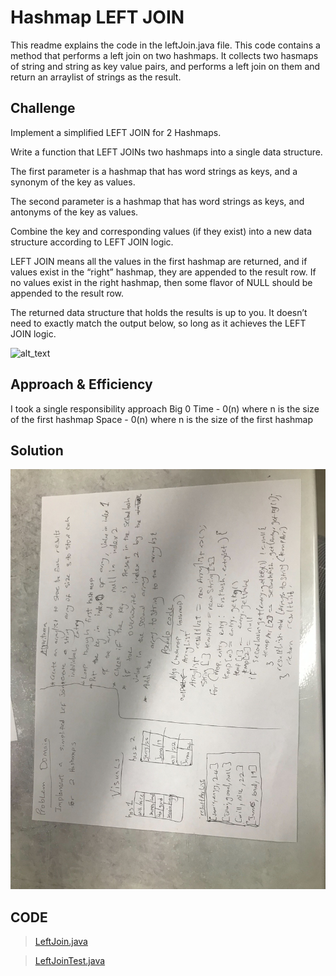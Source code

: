 # Hashmap LEFT JOIN
<!-- Short summary or background information -->
This readme explains the code in the leftJoin.java file. This code contains a method that performs a left join on two hashmaps.
It collects two hasmaps of string and string as key value pairs, and performs a left join on them and return an arraylist of 
strings as the result.

## Challenge
<!-- Description of the challenge -->
Implement a simplified LEFT JOIN for 2 Hashmaps.

Write a function that LEFT JOINs two hashmaps into a single data structure.

The first parameter is a hashmap that has word strings as keys, and a synonym of the key as values.

The second parameter is a hashmap that has word strings as keys, and antonyms of the key as values.

Combine the key and corresponding values (if they exist) into a new data structure according to LEFT JOIN logic.

LEFT JOIN means all the values in the first hashmap are returned, and if values exist in the “right” hashmap,
they are appended to the result row. If no values exist in the right hashmap, then some flavor of NULL should be
appended to the result row.

The returned data structure that holds the results is up to you. It doesn’t need to exactly match the output below, so long as it achieves the LEFT JOIN logic.

![alt_text](https://codefellows.github.io/common_curriculum/data_structures_and_algorithms/Code_401/class-33/dsa-33-io-table.png)


## Approach & Efficiency
<!-- What approach did you take? Why? What is the Big O space/time for this approach? -->
I took a single responsibility approach
Big 0
Time - 0(n) where n is the size of the first hashmap
Space - 0(n) where n is the size of the first hashmap

## Solution
<!-- Embedded whiteboard image -->
![alt_text](https://github.com/wosunkwo/data-structures-and-algorithms/blob/master/code401-challenges/assets/leftJoin.jpg)

## CODE
> [LeftJoin.java](https://github.com/wosunkwo/data-structures-and-algorithms/blob/master/code401-challenges/src/main/java/code401/challenges/LeftJoin/LeftJoin.java)

> [LeftJoinTest.java](https://github.com/wosunkwo/data-structures-and-algorithms/blob/master/code401-challenges/src/test/java/code401/challenges/LeftJoin/LeftJoinTest.java)
